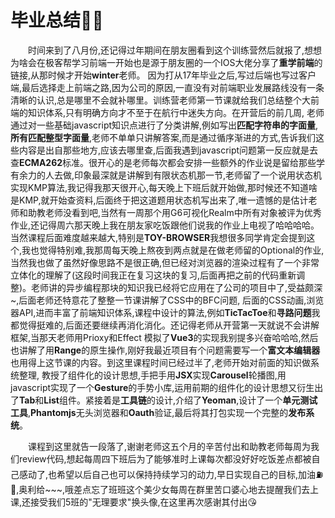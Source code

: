 # 毕业总结👨‍🎓

&emsp;&emsp;时间来到了八月份,还记得过年期间在朋友圈看到这个训练营然后就报了,想想为啥会在极客帮学习前端一开始也是源于朋友圈的一个IOS大佬分享了**重学前端**的链接,从那时候才开始**winter**老师。 因为打从17年毕业之后,写过后端也写过客户端,最后选择走上前端之路,因为公司的原因,一直没有对前端职业发展路线没有一条清晰的认识,总是哪里不会就补哪里。训练营老师第一节课就给我们总结整个大前端的知识体系,只有明确方向才不至于在航行中迷失方向。在开营后的前几周, 老师通过对一些基础javascript知识点进行了分类讲解,例如写出**匹配字符串的字面量**,**所有匹配整型字面量**,老师不单单只讲解答案,而是通过循序渐进的方式,告诉我们这些内容是出自那些地方,应该去哪里查,后面我遇到javascript问题第一反应就是去查**ECMA262**标准。很开心的是老师每次都会安排一些额外的作业说是留给那些学有余力的人去做,印象最深就是讲解到有限状态机那一节,老师留了一个说用状态机实现KMP算法,我记得我那天很开心,每天晚上下班后就开始做,那时候还不知道啥是KMP,就开始查资料,后面终于把这道题用状态机写出来了,唯一遗憾的是估计老师和助教老师没看到吧,当然有一周那个用G6可视化Realm中所有对象被评为优秀作业,还记得周六那天晚上我在朋友家吃饭跟他们说我的作业上电视了哈哈哈哈。当然课程后面难度越来越大,特别是**TOY-BROWSER**我想很多同学肯定会提到这个,我也觉得特别难,我那周每天晚上熬夜到两点就是在做老师留的Optional的作业,当然我也做了虽然好像思路不是很正确,但已经对浏览器的渲染过程有了一个非常立体化的理解了(这段时间我正在复习这块的复习,后面再把之前的代码重新调整)。老师讲的异步编程那块的知识我已经将它应用在了公司的项目中了,受益颇深~,后面老师还特意花了整整一节课讲解了CSS中的BFC问题, 后面的CSS动画,浏览器API,进而丰富了前端知识体系,课程中设计的算法,例如**TicTacToe**和**寻路问题**我都觉得挺难的,后面还要继续再消化消化。还记得老师从开营第一天就说不会讲解框架,当那天老师用Prioxy和Effect 模拟了**Vue3**的实现我别提多兴奋哈哈哈,然后也讲解了用**Range**的原生操作,刚好我最近项目有个问题需要写一个**富文本编辑器**也用得上这节课的内容。到这里课程时间已经过半了,老师开始对前面的知识做系统整理, 教授了组件化的设计思想,手把手用**JSX**实现**Carousel**轮播图,用javascript实现了一个**Gesture**的手势小库,运用前期的组件化的设计思想又衍生出了**Tab**和**List**组件。紧接着是**工具链**的设计,介绍了**Yeoman**,设计了一个**单元测试工具**,**Phantomjs**无头浏览器和**Oauth**验证,最后将其打包实现一个完整的**发布系统**。

&emsp;&emsp;课程到这里就告一段落了,谢谢老师这五个月的辛苦付出和助教老师每周为我们review代码,想起每周四下班后为了能够准时上课每次都没好好吃饭差点都被自己感动了,也希望以后自己也可以保持持续学习的动力,早日实现自己的目标,加油⛽️💪,奥利给~~~,哦差点忘了班班这个美少女每周在群里苦口婆心地去提醒我们去上课,还接受我们5班的"无理要求"换头像,在这里再次感谢其付出😘